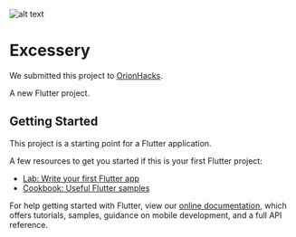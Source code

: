 ![alt text](https://i.ibb.co/DWfnG7P/Jaga-Bumi-mockup.png)

# Excessery
We submitted this project to [OrionHacks](https://devpost.com/software/excessery).

A new Flutter project.

## Getting Started

This project is a starting point for a Flutter application.

A few resources to get you started if this is your first Flutter project:

- [Lab: Write your first Flutter app](https://flutter.dev/docs/get-started/codelab)
- [Cookbook: Useful Flutter samples](https://flutter.dev/docs/cookbook)

For help getting started with Flutter, view our
[online documentation](https://flutter.dev/docs), which offers tutorials,
samples, guidance on mobile development, and a full API reference.
